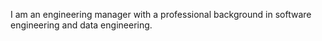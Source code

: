 I am an engineering manager with a professional background in software engineering and data engineering.
